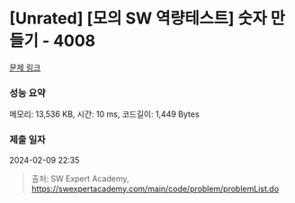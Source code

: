 # [Unrated] [모의 SW 역량테스트] 숫자 만들기 - 4008 

[문제 링크](https://swexpertacademy.com/main/code/problem/problemDetail.do?contestProbId=AWIeRZV6kBUDFAVH) 

### 성능 요약

메모리: 13,536 KB, 시간: 10 ms, 코드길이: 1,449 Bytes

### 제출 일자

2024-02-09 22:35



> 출처: SW Expert Academy, https://swexpertacademy.com/main/code/problem/problemList.do